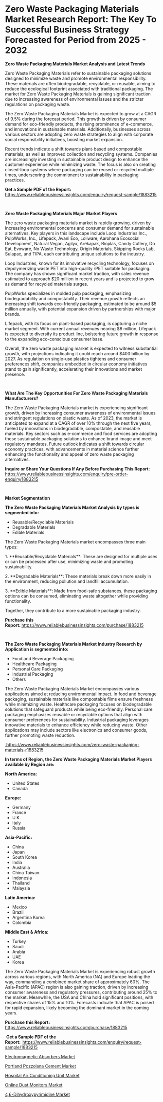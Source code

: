 <p><h1>Zero Waste Packaging Materials Market Research Report: The Key To Successful Business Strategy Forecasted for Period from 2025 - 2032</h1></p><p><strong>Zero Waste Packaging Materials Market Analysis and Latest Trends</strong></p>
<p><p>Zero Waste Packaging Materials refer to sustainable packaging solutions designed to minimize waste and promote environmental responsibility. These materials are often biodegradable, recyclable, or reusable, aiming to reduce the ecological footprint associated with traditional packaging. The market for Zero Waste Packaging Materials is gaining significant traction due to increasing awareness of environmental issues and the stricter regulations on packaging waste.</p><p>The Zero Waste Packaging Materials Market is expected to grow at a CAGR of 9.5% during the forecast period. This growth is driven by consumer demand for eco-friendly products, the rising prominence of e-commerce, and innovations in sustainable materials. Additionally, businesses across various sectors are adopting zero waste strategies to align with corporate social responsibility initiatives, boosting market expansion. </p><p>Recent trends indicate a shift towards plant-based and compostable materials, as well as improved collection and recycling systems. Companies are increasingly investing in sustainable product design to enhance the customer experience while minimizing waste. The focus is also on creating closed-loop systems where packaging can be reused or recycled multiple times, underscoring the commitment to sustainability in packaging practices.</p></p>
<p><strong>Get a Sample PDF of the Report:&nbsp;</strong> <a href="https://www.reliablebusinessinsights.com/enquiry/request-sample/1883215?utm_campaign=1873&utm_medium=2&utm_source=Github&utm_content=ia&utm_term=31012025&utm_id=zero-waste-packaging-materials">https://www.reliablebusinessinsights.com/enquiry/request-sample/1883215</a></p>
<p>&nbsp;</p>
<p><strong>Zero Waste Packaging Materials Major Market Players</strong></p>
<p><p>The zero waste packaging materials market is rapidly growing, driven by increasing environmental concerns and consumer demand for sustainable alternatives. Key players in this landscape include Loop Industries Inc., PulpWorks, Inc., Lifepack, Avani Eco, Loliware, Aarohana Ecosocial Development, Natural Vegan, Agilyx, Arekapak, Bioplas, Candy Cutlery, Do Eat, Evoware, No Waste Technology, Origin Materials, Skipping Rocks Lab, Sulapac, and TIPA, each contributing unique solutions to the industry.</p><p>Loop Industries, known for its innovative recycling technology, focuses on depolymerizing waste PET into high-quality rPET suitable for packaging. The company has shown significant market traction, with sales revenue estimated to approach $20 million in recent years and is projected to grow as demand for recycled materials surges.</p><p>PulpWorks specializes in molded pulp packaging, emphasizing biodegradability and compostability. Their revenue growth reflects an increasing shift towards eco-friendly packaging, estimated to be around $5 million annually, with potential expansion driven by partnerships with major brands.</p><p>Lifepack, with its focus on plant-based packaging, is capturing a niche market segment. With current annual revenues nearing $8 million, Lifepack is expected to diversify its product line, bolstering future growth in response to the expanding eco-conscious consumer base.</p><p>Overall, the zero waste packaging market is expected to witness substantial growth, with projections indicating it could reach around $400 billion by 2027. As regulation on single-use plastics tightens and consumer preferences shift, companies embedded in circular economy initiatives stand to gain significantly, accelerating their innovations and market presence.</p></p>
<p>&nbsp;</p>
<p><strong>What Are The Key Opportunities For Zero Waste Packaging Materials Manufacturers?</strong></p>
<p><p>The Zero Waste Packaging Materials market is experiencing significant growth, driven by increasing consumer awareness of environmental issues and stringent regulations on plastic waste. As of 2023, the market is anticipated to expand at a CAGR of over 10% through the next five years, fueled by innovations in biodegradable, compostable, and reusable materials. Key sectors such as e-commerce and food services are adopting these sustainable packaging solutions to enhance brand image and meet regulatory mandates. Future outlook indicates a shift towards circular economy practices, with advancements in material science further enhancing the functionality and appeal of zero waste packaging alternatives.</p></p>
<p><strong>Inquire or Share Your Questions If Any Before Purchasing This Report:</strong> <a href="https://www.reliablebusinessinsights.com/enquiry/pre-order-enquiry/1883215?utm_campaign=1873&utm_medium=2&utm_source=Github&utm_content=ia&utm_term=31012025&utm_id=zero-waste-packaging-materials">https://www.reliablebusinessinsights.com/enquiry/pre-order-enquiry/1883215</a></p>
<p>&nbsp;</p>
<p><strong>Market Segmentation</strong></p>
<p><strong>The Zero Waste Packaging Materials Market Analysis by types is segmented into:</strong></p>
<p><ul><li>Reusable/Recyclable Materials</li><li>Degradable Materials</li><li>Edible Materials</li></ul></p>
<p><p>The Zero Waste Packaging Materials market encompasses three main types: </p><p>1. **Reusable/Recyclable Materials**: These are designed for multiple uses or can be processed after use, minimizing waste and promoting sustainability.</p><p>2. **Degradable Materials**: These materials break down more easily in the environment, reducing pollution and landfill accumulation.</p><p>3. **Edible Materials**: Made from food-safe substances, these packaging options can be consumed, eliminating waste altogether while providing functionality.</p><p>Together, they contribute to a more sustainable packaging industry.</p></p>
<p><strong>Purchase this Report:&nbsp;</strong><a href="https://www.reliablebusinessinsights.com/purchase/1883215?utm_campaign=1873&utm_medium=2&utm_source=Github&utm_content=ia&utm_term=31012025&utm_id=zero-waste-packaging-materials">https://www.reliablebusinessinsights.com/purchase/1883215</a></p>
<p>&nbsp;</p>
<p><strong>The Zero Waste Packaging Materials Market Industry Research by Application is segmented into:</strong></p>
<p><ul><li>Food and Beverage Packaging</li><li>Healthcare Packaging</li><li>Personal Care Packaging</li><li>Industrial Packaging</li><li>Others</li></ul></p>
<p><p>The Zero Waste Packaging Materials Market encompasses various applications aimed at reducing environmental impact. In food and beverage packaging, sustainable materials like compostable films ensure freshness while minimizing waste. Healthcare packaging focuses on biodegradable solutions that safeguard products while being eco-friendly. Personal care packaging emphasizes reusable or recyclable options that align with consumer preferences for sustainability. Industrial packaging leverages innovative materials to enhance efficiency while reducing waste. Other applications may include sectors like electronics and consumer goods, further promoting waste reduction.</p></p>
<p><a href="https://www.reliablebusinessinsights.com/zero-waste-packaging-materials-r1883215?utm_campaign=1873&utm_medium=2&utm_source=Github&utm_content=ia&utm_term=31012025&utm_id=zero-waste-packaging-materials">&nbsp;https://www.reliablebusinessinsights.com/zero-waste-packaging-materials-r1883215</a></p>
<p><strong>In terms of Region, the Zero Waste Packaging Materials Market Players available by Region are:</strong></p>
<p>
    <p> <strong> North America: </strong>
        <ul>
            <li>United States</li>
            <li>Canada</li>
        </ul>
        </p> 
    <p> <strong> Europe: </strong>
        <ul>
            <li>Germany</li>
            <li>France</li>
            <li>U.K.</li>
            <li>Italy</li>
            <li>Russia</li>
        </ul>
        </p> 
    <p> <strong> Asia-Pacific: </strong>
        <ul>
            <li>China</li>
            <li>Japan</li>
            <li>South Korea</li>
            <li>India</li>
            <li>Australia</li>
            <li>China Taiwan</li>
            <li>Indonesia</li>
            <li>Thailand</li>
            <li>Malaysia</li>
        </ul>
        </p> 
    <p> <strong> Latin America: </strong>
        <ul>
            <li>Mexico</li>
            <li>Brazil</li>
            <li>Argentina Korea</li>
            <li>Colombia</li>
        </ul>
        </p> 
    <p> <strong> Middle East & Africa: </strong>
        <ul>
            <li>Turkey</li>
            <li>Saudi</li>
            <li>Arabia</li>
            <li>UAE</li>
            <li>Korea</li>
        </ul>
    </p>
    </p>
<p><p>The Zero Waste Packaging Materials Market is experiencing robust growth across various regions, with North America (NA) and Europe leading the way, commanding a combined market share of approximately 60%. The Asia-Pacific (APAC) region is also gaining traction, driven by increasing consumer awareness and regulatory pressures, contributing around 25% to the market. Meanwhile, the USA and China hold significant positions, with respective shares of 15% and 10%. Forecasts indicate that APAC is poised for rapid expansion, likely becoming the dominant market in the coming years.</p></p>
<p><strong>Purchase this Report: </strong><a href="https://www.reliablebusinessinsights.com/purchase/1883215?utm_campaign=1873&utm_medium=2&utm_source=Github&utm_content=ia&utm_term=31012025&utm_id=zero-waste-packaging-materials">https://www.reliablebusinessinsights.com/purchase/1883215</a></p>
<p>&nbsp;<strong>Get a Sample PDF of the Report:&nbsp;&nbsp;</strong><a href="https://www.reliablebusinessinsights.com/enquiry/request-sample/1883215?utm_campaign=1873&utm_medium=2&utm_source=Github&utm_content=ia&utm_term=31012025&utm_id=zero-waste-packaging-materials">https://www.reliablebusinessinsights.com/enquiry/request-sample/1883215</a></p>
<p><strong></strong></p>
<p><p><a href="https://github.com/abuugjetaj/Market-Research-Report-List-1/blob/main/electromagnetic-absorbers-market.md?utm_campaign=1873&utm_medium=2&utm_source=Github&utm_content=ia&utm_term=31012025&utm_id=zero-waste-packaging-materials">Electromagnetic Absorbers Market</a></p><p><a href="https://github.com/rabiumofer/Market-Research-Report-List-1/blob/main/portland-pozzolana-cement-market.md?utm_campaign=1873&utm_medium=2&utm_source=Github&utm_content=ia&utm_term=31012025&utm_id=zero-waste-packaging-materials">Portland Pozzolana Cement Market</a></p><p><a href="https://www.linkedin.com/pulse/hospital-air-conditioning-unit-market-size-trends-52-growth-0zhze?utm_campaign=1873&utm_medium=2&utm_source=Github&utm_content=ia&utm_term=31012025&utm_id=zero-waste-packaging-materials">Hospital Air Conditioning Unit Market</a></p><p><a href="https://www.linkedin.com/pulse/online-dust-monitors-market-growth-study-highlights-potential-ptsae?utm_campaign=1873&utm_medium=2&utm_source=Github&utm_content=ia&utm_term=31012025&utm_id=zero-waste-packaging-materials">Online Dust Monitors Market</a></p><p><a href="https://www.linkedin.com/pulse/46-dihydroxypyrimidine-market-study-offeringa-thorough-summary-ipjfe?utm_campaign=1873&utm_medium=2&utm_source=Github&utm_content=ia&utm_term=31012025&utm_id=zero-waste-packaging-materials">4,6-Dihydroxypyrimidine Market</a></p></p>